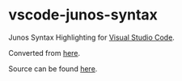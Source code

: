 # vscode-junos-syntax

Junos Syntax Highlighting for [Visual Studio Code](https://code.visualstudio.com/).

Converted from [here](https://github.com/nprintz/junos-sublime-pkg).

Source can be found [here](https://github.com/woodjamie/vscode-junos-syntax).

